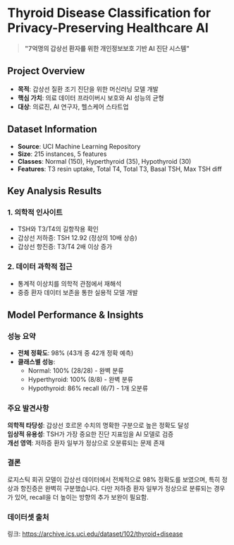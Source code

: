 # Thyroid Disease Classification for Privacy-Preserving Healthcare AI

> **"7억명의 갑상선 환자를 위한 개인정보보호 기반 AI 진단 시스템"**

## Project Overview
- **목적**: 갑상선 질환 조기 진단을 위한 머신러닝 모델 개발
- **핵심 가치**: 의료 데이터 프라이버시 보호와 AI 성능의 균형
- **대상**: 의료진, AI 연구자, 헬스케어 스타트업

## Dataset Information
- **Source**: UCI Machine Learning Repository
- **Size**: 215 instances, 5 features
- **Classes**: Normal (150), Hyperthyroid (35), Hypothyroid (30)
- **Features**: T3 resin uptake, Total T4, Total T3, Basal TSH, Max TSH diff

## Key Analysis Results

### 1. 의학적 인사이트
- TSH와 T3/T4의 길항작용 확인
- 갑상선 저하증: TSH 12.92 (정상의 10배 상승)
- 갑상선 항진증: T3/T4 2배 이상 증가

### 2. 데이터 과학적 접근
- 통계적 이상치를 의학적 관점에서 재해석
- 중증 환자 데이터 보존을 통한 실용적 모델 개발

## Model Performance & Insights

### 성능 요약
- **전체 정확도**: 98% (43개 중 42개 정확 예측)
- **클래스별 성능**:
  - Normal: 100% (28/28) - 완벽 분류
  - Hyperthyroid: 100% (8/8) - 완벽 분류  
  - Hypothyroid: 86% recall (6/7) - 1개 오분류

### 주요 발견사항
**의학적 타당성**: 갑상선 호르몬 수치의 명확한 구분으로 높은 정확도 달성  
**임상적 유용성**: TSH가 가장 중요한 진단 지표임을 AI 모델로 검증  
**개선 영역**: 저하증 환자 일부가 정상으로 오분류되는 문제 존재

### 결론
로지스틱 회귀 모델이 갑상선 데이터에서 전체적으로 98% 정확도를 보였으며, 특히 정상과 항진증은 완벽히 구분했습니다. 다만 저하증 환자 일부가 정상으로 분류되는 경우가 있어, recall을 더 높이는 방향의 추가 보완이 필요함.

### 데이터셋 출처
링크: https://archive.ics.uci.edu/dataset/102/thyroid+disease